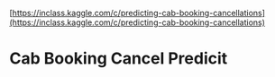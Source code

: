 [https://inclass.kaggle.com/c/predicting-cab-booking-cancellations](https://inclass.kaggle.com/c/predicting-cab-booking-cancellations)

# Cab Booking Cancel Predicit

### 



